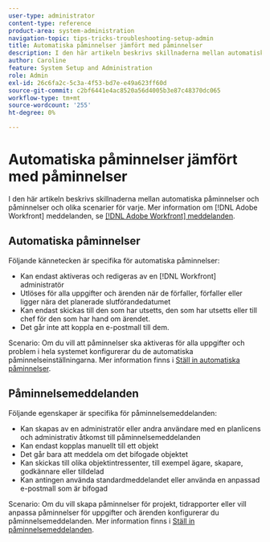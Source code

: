 ```yaml
---
user-type: administrator
content-type: reference
product-area: system-administration
navigation-topic: tips-tricks-troubleshooting-setup-admin
title: Automatiska påminnelser jämfört med påminnelser
description: I den här artikeln beskrivs skillnaderna mellan automatiska påminnelser och påminnelser och olika scenarier för varje. Mer information om [!DNL Adobe Workfront] meddelanden, seAdobe [!DNL Workfront] meddelanden.
author: Caroline
feature: System Setup and Administration
role: Admin
exl-id: 26c6fa2c-5c3a-4f53-bd7e-e49a623ff60d
source-git-commit: c2bf6441e4ac8520a56d4005b3e87c48370dc065
workflow-type: tm+mt
source-wordcount: '255'
ht-degree: 0%

---
```


# Automatiska påminnelser jämfört med påminnelser

I den här artikeln beskrivs skillnaderna mellan automatiska påminnelser och påminnelser och olika scenarier för varje. Mer information om [!DNL Adobe Workfront] meddelanden, se [[!DNL Adobe Workfront] meddelanden](../../workfront-basics/using-notifications/wf-notifications.md).

## Automatiska påminnelser

Följande kännetecken är specifika för automatiska påminnelser:

* Kan endast aktiveras och redigeras av en [!DNL Workfront] administratör
* Utlöses för alla uppgifter och ärenden när de förfaller, förfaller eller ligger nära det planerade slutförandedatumet
* Kan endast skickas till den som har utsetts, den som har utsetts eller till chef för den som har hand om ärendet.
* Det går inte att koppla en e-postmall till dem.

Scenario: Om du vill att påminnelser ska aktiveras för alla uppgifter och problem i hela systemet konfigurerar du de automatiska påminnelseinställningarna. Mer information finns i [Ställ in automatiska påminnelser](../../administration-and-setup/manage-workfront/emails/setting-up-automatic-reminders.md).

## Påminnelsemeddelanden

Följande egenskaper är specifika för påminnelsemeddelanden:

* Kan skapas av en administratör eller andra användare med en planlicens och administrativ åtkomst till påminnelsemeddelanden
* Kan endast kopplas manuellt till ett objekt
* Det går bara att meddela om det bifogade objektet
* Kan skickas till olika objektintressenter, till exempel ägare, skapare, godkännare eller tilldelad
* Kan antingen använda standardmeddelandet eller använda en anpassad e-postmall som är bifogad

Scenario: Om du vill skapa påminnelser för projekt, tidrapporter eller vill anpassa påminnelser för uppgifter och ärenden konfigurerar du påminnelsemeddelanden. Mer information finns i [Ställ in påminnelsemeddelanden](../../administration-and-setup/manage-workfront/emails/set-up-reminder-notifications.md).

